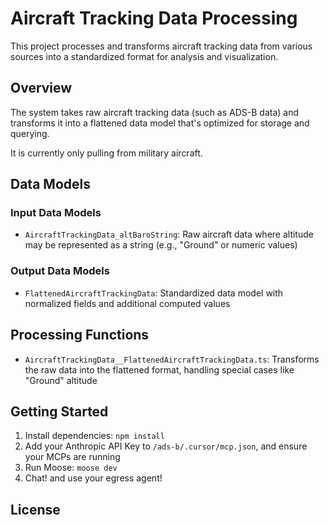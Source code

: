 # Aircraft Tracking Data Processing

This project processes and transforms aircraft tracking data from various sources into a standardized format for analysis and visualization.

## Overview

The system takes raw aircraft tracking data (such as ADS-B data) and transforms it into a flattened data model that's optimized for storage and querying. 

It is currently only pulling from military aircraft.

## Data Models

### Input Data Models

- `AircraftTrackingData_altBaroString`: Raw aircraft data where altitude may be represented as a string (e.g., "Ground" or numeric values)

### Output Data Models

- `FlattenedAircraftTrackingData`: Standardized data model with normalized fields and additional computed values

## Processing Functions

- `AircraftTrackingData__FlattenedAircraftTrackingData.ts`: Transforms the raw data into the flattened format, handling special cases like "Ground" altitude

## Getting Started

1. Install dependencies: `npm install`
2. Add your Anthropic API Key to `/ads-b/.cursor/mcp.json`, and ensure your MCPs are running
3. Run Moose: `moose dev`
4. Chat! and use your egress agent!

## License

